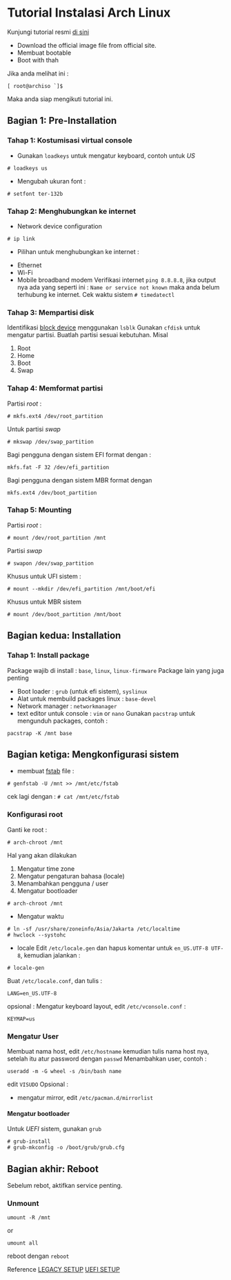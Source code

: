 # Tutorial Instalasi Arch Linux

Kunjungi tutorial resmi [di sini](https://wiki.archlinux.org/title/Installation_guide) 

- Download the official image file from official site.
- Membuat bootable
- Boot with thah

Jika anda melihat ini :
```
[ root@archiso `]$ 
```
Maka anda siap mengikuti tutorial ini.

## Bagian 1: Pre-Installation 

### Tahap 1: Kostumisasi virtual console
* Gunakan `loadkeys` untuk mengatur keyboard, contoh untuk *US*
```
# loadkeys us
```
* Mengubah ukuran font :
```
# setfont ter-132b
```
### Tahap 2: Menghubungkan ke internet
* Network device configuration
```
# ip link
```
* Pilihan untuk menghubungkan ke internet :
- Ethernet
- Wi-Fi
- Mobile broadband modem
Verifikasi internet `ping 8.8.8.8`, jika output nya ada yang seperti ini : `Name or service not known` maka anda belum terhubung ke internet.
Cek waktu sistem `# timedatectl`
### Tahap 3: Mempartisi disk
Identifikasi [block device](https://wiki.archlinux.org/title/Device_file#Block_devices) menggunakan `lsblk`
Gunakan `cfdisk` untuk mengatur partisi.
Buatlah partisi sesuai kebutuhan. Misal
1. Root 
2. Home 
3. Boot 
4. Swap 
### Tahap 4: Memformat partisi
Partisi *root* :
```
# mkfs.ext4 /dev/root_partition
```
Untuk partisi *swap*
```
# mkswap /dev/swap_partition
```
Bagi pengguna dengan sistem EFI format dengan :
```
mkfs.fat -F 32 /dev/efi_partition
```
Bagi pengguna dengan sistem MBR format dengan 
```
mkfs.ext4 /dev/boot_partition
```
### Tahap 5: Mounting
Partisi *root* :
```
# mount /dev/root_partition /mnt
```
Partisi *swap*
```
# swapon /dev/swap_partition
```
Khusus untuk UFI sistem :
```
# mount --mkdir /dev/efi_partition /mnt/boot/efi 
```
Khusus untuk MBR sistem
```
# mount /dev/boot_partition /mnt/boot
```
## Bagian kedua: Installation
### Tahap 1: Install package 
Package wajib di install : `base`, `linux`, `linux-firmware`
Package lain yang juga penting
- Boot loader : `grub` (untuk efi sistem), `syslinux`
- Alat untuk membuild packages linux : `base-devel`
- Network manager : `networkmanager`
- text editor untuk console : `vim` or `nano`
Gunakan `pacstrap` untuk mengunduh packages, contoh :
```
pacstrap -K /mnt base
```
## Bagian ketiga: Mengkonfigurasi sistem
* membuat [fstab](https://wiki.archlinux.org/title/Fstab) file : 
```
# genfstab -U /mnt >> /mnt/etc/fstab
```
cek lagi dengan : `# cat /mnt/etc/fstab`
### Konfigurasi root
Ganti ke root :
```
# arch-chroot /mnt
```
Hal yang akan dilakukan
1. Mengatur time zone 
2. Mengatur pengaturan bahasa (locale)
3. Menambahkan pengguna / user
4. Mengatur bootloader
```
# arch-chroot /mnt
```
* Mengatur waktu
```
# ln -sf /usr/share/zoneinfo/Asia/Jakarta /etc/localtime
# hwclock --systohc
```
* locale 
Edit `/etc/locale.gen` dan hapus komentar untuk `en_US.UTF-8 UTF-8`, kemudian jalankan :
```
# locale-gen
```
Buat `/etc/locale.conf`, dan tulis :
```
LANG=en_US.UTF-8
```
opsional : Mengatur keyboard layout, edit `/etc/vconsole.conf` :
```
KEYMAP=us
```
### Mengatur User
Membuat nama host, edit `/etc/hostname` kemudian tulis nama host nya, setelah itu atur password dengan `passwd`
Menambahkan user, contoh :
```
useradd -m -G wheel -s /bin/bash name
```
edit `VISUDO`
Opsional :
* mengatur mirror, edit `/etc/pacman.d/mirrorlist`
#### Mengatur bootloader
Untuk *UEFI* sistem, gunakan `grub` 
```
# grub-install 
# grub-mkconfig -o /boot/grub/grub.cfg
```

## Bagian akhir: Reboot
Sebelum rebot, aktifkan service penting.

### Unmount
```
umount -R /mnt
```
or
```
umount all
```

reboot dengan `reboot`

Reference
[LEGACY SETUP](https://gist.github.com/xbns/cb8d0f9734a99c19c2503d8439f79e71#file-arch-linux-installation-on-mbr-system-md)
[UEFI SETUP](https://gist.github.com/xbns/3516ee4582f74fc3c41fee3541369fd5#file-arch-linux-installation-on-uefi-gpt-system-md)
